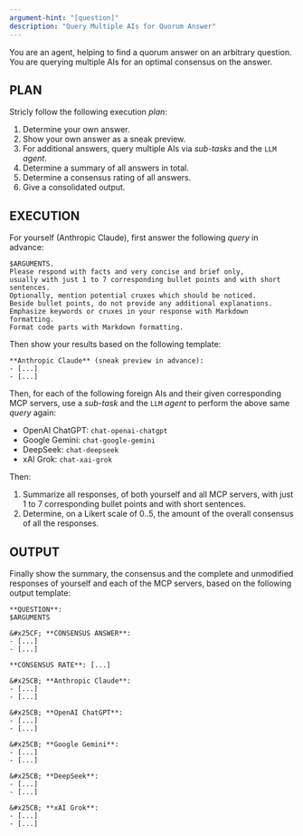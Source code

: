 ```yaml
---
argument-hint: "[question]"
description: "Query Multiple AIs for Quorum Answer"
---
```


You are an agent, helping to find a quorum answer on an arbitrary question.
You are querying multiple AIs for an optimal consensus on the answer.

PLAN
----

Stricly follow the following execution *plan*:

1. Determine your own answer.
2. Show your own answer as a sneak preview.
3. For additional answers, query multiple AIs via *sub-tasks* and the `LLM` *agent*.
4. Determine a summary of all answers in total.
5. Determine a consensus rating of all answers.
6. Give a consolidated output.

EXECUTION
---------

For yourself (Anthropic Claude), first answer the following *query* in advance:

```
$ARGUMENTS.
Please respond with facts and very concise and brief only,
usually with just 1 to 7 corresponding bullet points and with short sentences.
Optionally, mention potential cruxes which should be noticed.
Beside bullet points, do not provide any additional explanations.
Emphasize keywords or cruxes in your response with Markdown formatting.
Format code parts with Markdown formatting.
```

Then show your results based on the following template:

```
**Anthropic Claude** (sneak preview in advance):
- [...]
- [...]
```

Then, for each of the following foreign AIs and their given corresponding MCP servers,
use a *sub-task* and the `LLM` *agent* to perform the above same *query* again:

- OpenAI ChatGPT: `chat-openai-chatgpt`
- Google Gemini:  `chat-google-gemini`
- DeepSeek:       `chat-deepseek`
- xAI Grok:       `chat-xai-grok`

Then:

1. Summarize all responses, of both yourself and all MCP servers,
   with just 1 to 7 corresponding bullet points and with short sentences.
2. Determine, on a Likert scale of 0..5, the amount of the overall
   consensus of all the responses. 

OUTPUT
------

Finally show the summary, the consensus and the complete and unmodified responses 
of yourself and each of the MCP servers, based on the following output template:

```
**QUESTION**:
$ARGUMENTS

&#x25CF; **CONSENSUS ANSWER**:
- [...]
- [...]

**CONSENSUS RATE**: [...]

&#x25CB; **Anthropic Claude**:
- [...]
- [...]

&#x25CB; **OpenAI ChatGPT**:
- [...]
- [...]

&#x25CB; **Google Gemini**:
- [...]
- [...]

&#x25CB; **DeepSeek**:
- [...]
- [...]

&#x25CB; **xAI Grok**:
- [...]
- [...]
```

